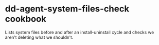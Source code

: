 # dd-agent-system-files-check cookbook

Lists system files before and after an install-uninstall cycle and checks we aren't deleting what we shouldn't.
